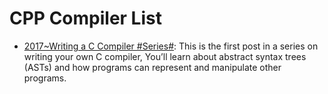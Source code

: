 # CPP Compiler List

- [2017~Writing a C Compiler #Series#](https://parg.co/Upi): This is the first post in a series on writing your own C compiler, You’ll learn about abstract syntax trees (ASTs) and how programs can represent and manipulate other programs.
